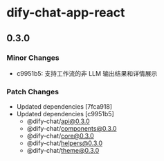 # dify-chat-app-react

## 0.3.0

### Minor Changes

- c9951b5: 支持工作流的非 LLM 输出结果和详情展示

### Patch Changes

- Updated dependencies [7fca918]
- Updated dependencies [c9951b5]
  - @dify-chat/api@0.3.0
  - @dify-chat/components@0.3.0
  - @dify-chat/core@0.3.0
  - @dify-chat/helpers@0.3.0
  - @dify-chat/theme@0.3.0
